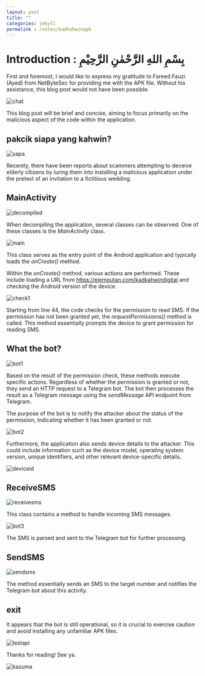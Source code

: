 ```yaml
---
layout: post
title: ""
categories: jekyll
permalink : /notes/kadkahwinapk
---
```


# Introduction : بِسْمِ اللهِ الرَّحْمٰنِ الرَّحِيْمِ

First and foremost, I would like to express my gratitude to Fareed Fauzi (Ayed) from NetByteSec for providing me with the APK file. Without his assistance, this blog post would not have been possible.

![chat](/musubi/assets/kadkahwinapk/chat.png)

This blog post will be brief and concise, aiming to focus primarily on the malicious aspect of the code within the application.

## pakcik siapa yang kahwin?

![sapa](/musubi/assets/kadkahwinapk/sapakahwin.jpeg)

Recently, there have been reports about scammers attempting to deceive elderly citizens by luring them into installing a malicious application under the pretext of an invitation to a fictitious wedding.

## MainActivity

![decompiled](/musubi/assets/kadkahwinapk/decompiled.png)

When decompiling the application, several classes can be observed. One of these classes is the *MainActivity* class.

![main](/musubi/assets/kadkahwinapk/main.png)

This class serves as the entry point of the Android application and typically loads the *onCreate()* method.

Within the *onCreate()* method, various actions are performed. These include loading a URL from https://ejemputan.com/kadkahwindigital and checking the Android version of the device.

![check1](/musubi/assets/kadkahwinapk/check1.png)

Starting from line 44, the code checks for the permission to read SMS. If the permission has not been granted yet, the *requestPermissions()* method is called. This method essentially prompts the device to grant permission for reading SMS.

## What the bot?

![bot1](/musubi/assets/kadkahwinapk/bot1.png)

Based on the result of the permission check, these methods execute specific actions. Regardless of whether the permission is granted or not, they send an HTTP request to a Telegram bot. The bot then processes the result as a Telegram message using the *sendMessage* API endpoint from Telegram.

The purpose of the bot is to notify the attacker about the status of the permission, indicating whether it has been granted or not.

![bot2](/musubi/assets/kadkahwinapk/bot2.png)

Furthermore, the application also sends device details to the attacker. This could include information such as the device model, operating system version, unique identifiers, and other relevant device-specific details.

![deviceid](/musubi/assets/kadkahwinapk/deviceid.png)

## ReceiveSMS

![receivesms](/musubi/assets/kadkahwinapk/receivesms.png)

This class contains a method to handle incoming SMS messages.

![bot3](/musubi/assets/kadkahwinapk/bot3.png)

The SMS is parsed and sent to the Telegram bot for further processing.

## SendSMS

![sendsms](/musubi/assets/kadkahwinapk/sendsms.png)

The method essentially sends an SMS to the target number and notifies the Telegram bot about this activity.

## exit

It appears that the bot is still operational, so it is crucial to exercise caution and avoid installing any unfamiliar APK files.

![testapi](/musubi/assets/kadkahwinapk/testapi.png)

Thanks for reading! See ya.

![kazuma](/musubi/assets/kadkahwinapk/kazuma.gif)
